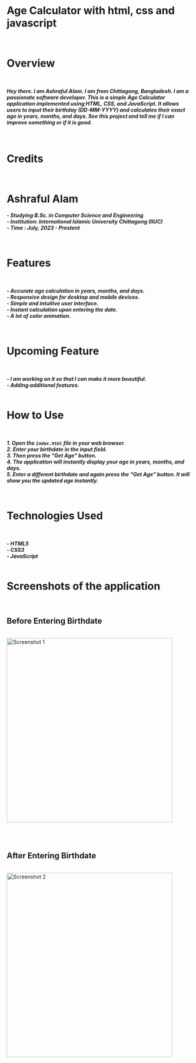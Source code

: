 <br>     
 
# Age Calculator with html, css and javascript

<br>  

# Overview
<br>

***Hey there. I am Ashraful Alam. I am from Chittagong, Bangladesh. I am a passionate software developer. This is a simple Age Calculator application implemented using HTML, CSS, and JavaScript. It allows users to input their birthday (DD-MM-YYYY) and calculates their exact age in years, months, and days. See this project and tell me if I can improve something or if it is good.*** <br> <br> <br> 

# Credits
<br> 

# Ashraful Alam
***- Studying B.Sc. in Computer Science and Engineering***  
***- Institution: International Islamic University Chittagong (IIUC)***  
***- Time : July, 2023 - Prestent***  

<br>

# Features
<br>

***- Accurate age calculation in years, months, and days.***  
***- Responsive design for desktop and mobile devices.***  
***- Simple and intuitive user interface.***  
***- Instant calculation upon entering the date.***  
***- A lot of color animation.***  

<br>

# Upcoming Feature
<br> 

***- I am working on it so that I can make it more beautiful.***  
***- Adding additional features.***  
<br>

# How to Use
<br> 

***1. Open the `index.html` file in your web browser.***  
***2. Enter your birthdate in the input field.***  
***3. Then press the "Get Age" button.***  
***4. The application will instantly display your age in years, months, and days.***  
***5. Enter a different birthdate and again press the "Get Age" button. It will show you the updated age instantly.***  

<br>

# Technologies Used
<br> 

***- HTML5***  
***- CSS3***  
***- JavaScript***  
<br>

# Screenshots of the application
<br> 

## Before Entering Birthdate

<br> 

<img src="https://github.com/ashrafulalam005/Age-calculator-with-html-css-javascript/blob/main/Necessary%20img/before%20age%20input.png" alt="Screenshot 1" height="500" width="450">

<br> <br> 
## After Entering Birthdate

<br>

<img src="https://github.com/ashrafulalam005/Age-calculator-with-html-css-javascript/blob/main/Necessary%20img/after%20age%20input.png" alt="Screenshot 2" height="500" width="450">

<br> <br> 

